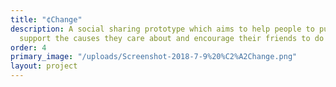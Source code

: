 ```yaml
---
title: "¢Change"
description: A social sharing prototype which aims to help people to publicly
  support the causes they care about and encourage their friends to do the same.
order: 4
primary_image: "/uploads/Screenshot-2018-7-9%20%C2%A2Change.png"
layout: project
---
```



